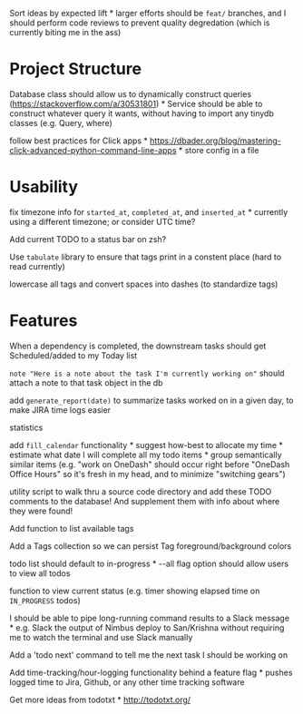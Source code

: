 Sort ideas by expected lift
    * larger efforts should be `feat/` branches, and I should perform code reviews to prevent quality degredation (which is currently biting me in the ass)


# Project Structure

Database class should allow us to dynamically construct queries (https://stackoverflow.com/a/30531801)
    * Service should be able to construct whatever query it wants, without having to import any tinydb classes (e.g. Query, where)

follow best practices for Click apps
    * https://dbader.org/blog/mastering-click-advanced-python-command-line-apps
    * store config in a file

# Usability

fix timezone info for `started_at`, `completed_at`, and `inserted_at`
    * currently using a different timezone; or consider UTC time?

Add current TODO to a status bar on zsh?

Use `tabulate` library to ensure that tags print in a constent place (hard to read currently)

lowercase all tags and convert spaces into dashes (to standardize tags)

# Features

When a dependency is completed, the downstream tasks should get Scheduled/added to my Today list

`note "Here is a note about the task I'm currently working on"` should attach a note to that task object in the db

add `generate_report(date)` to summarize tasks worked on in a given day, to make JIRA time logs easier

statistics

add `fill_calendar` functionality
    * suggest how-best to allocate my time
    * estimate what date I will complete all my todo items 
    * group semantically similar items (e.g. "work on OneDash" should occur right before "OneDash Office Hours" so it's fresh in my head, and to minimize "switching gears")

utility script to walk thru a source code directory and add these TODO comments to the database! And supplement them with info about where they were found!

Add function to list available tags

Add a Tags collection so we can persist Tag foreground/background colors

todo list should default to in-progress
        * --all flag option should allow users to view all todos

function to view current status (e.g. timer showing elapsed time on `IN_PROGRESS` todos)

I should be able to pipe long-running command results to a Slack message
    * e.g. Slack the output of Nimbus deploy to San/Krishna without requiring me to watch the terminal and use Slack manually

Add a 'todo next' command to tell me the next task I should be working on 

Add time-tracking/hour-logging functionality behind a feature flag
    * pushes logged time to Jira, Github, or any other time tracking software

Get more ideas from todotxt
    * http://todotxt.org/

